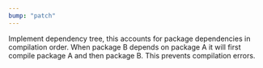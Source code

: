 ```yaml
---
bump: "patch"
---
```


Implement dependency tree, this accounts for package dependencies in compilation order. When package B depends on package A it will first compile package A and then package B. This prevents compilation errors.
